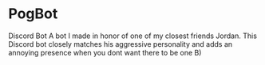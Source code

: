 # PogBot
Discord Bot
A bot I made in honor of one of my closest friends Jordan. 
This Discord bot closely matches his aggressive personality and adds an annoying presence when you dont want there to be one B)
